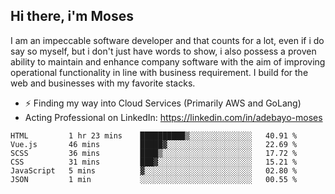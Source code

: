 ## Hi there, i'm Moses

I am an impeccable software developer and that counts for a lot, even if i do say so myself, but i don't just have words to show, i also possess a proven ability to maintain and enhance company software with the aim of improving operational functionality in line with business requirement. I build for the web and businesses with my favorite stacks.
- ⚡ Finding my way into Cloud Services (Primarily AWS and GoLang)
- Acting Professional on LinkedIn: https://linkedin.com/in/adebayo-moses

<!--START_SECTION:waka-->

```text
HTML         1 hr 23 mins    ██████████▒░░░░░░░░░░░░░░   40.91 %
Vue.js       46 mins         █████▓░░░░░░░░░░░░░░░░░░░   22.69 %
SCSS         36 mins         ████▒░░░░░░░░░░░░░░░░░░░░   17.72 %
CSS          31 mins         ███▓░░░░░░░░░░░░░░░░░░░░░   15.21 %
JavaScript   5 mins          ▓░░░░░░░░░░░░░░░░░░░░░░░░   02.80 %
JSON         1 min           ░░░░░░░░░░░░░░░░░░░░░░░░░   00.55 %
```

<!--END_SECTION:waka-->
